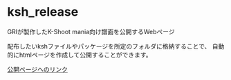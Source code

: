 # ksh_release
GRIが製作したK-Shoot mania向け譜面を公開するWebページ

配布したいkshファイルやパッケージを所定のフォルダに格納することで、
自動的にhtmlページを作成して公開することができます。

[公開ページへのリンク](https://gri51.github.io/ksh_release/ "https://gri51.github.io/ksh_release/")